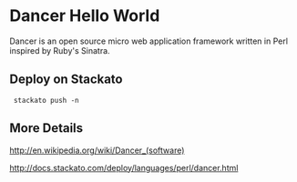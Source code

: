 # Dancer Hello World

Dancer is an open source micro web application framework written in Perl inspired by Ruby's Sinatra.

## Deploy on Stackato

     stackato push -n

## More Details

http://en.wikipedia.org/wiki/Dancer_(software)

http://docs.stackato.com/deploy/languages/perl/dancer.html
